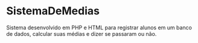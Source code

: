 # SistemaDeMedias
Sistema desenvolvido em PHP e HTML para registrar alunos em um banco de dados, calcular suas médias e dizer se passaram ou não.
